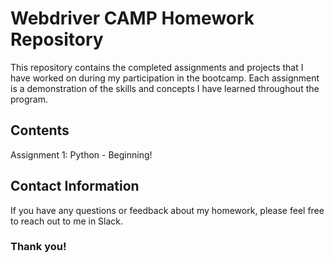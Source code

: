 # Webdriver CAMP Homework Repository

This repository contains the completed assignments and projects that I have worked on during my participation in the bootcamp. Each assignment is a demonstration of the skills and concepts I have learned throughout the program.

## Contents

Assignment 1: Python - Beginning!

## Contact Information

If you have any questions or feedback  about my homework, please feel free to reach out to me in Slack.

### Thank you! ###

